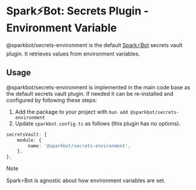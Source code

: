 # Spark⚡️Bot: Secrets Plugin - Environment Variable

@sparkbot/secrets-environment is the default [Spark⚡️Bot](https://github.com/SparkBotDev/SparkBot#readme) secrets vault plugin. It retrieves values from environment variables.

## Usage

@sparkbot/secrets-environment is implemented in the main code base as the default secrets vault plugin. If needed it can be re-installed and configured by following these steps:

1) Add the package to your project with `bun add @sparkbot/secrets-environment`
1) Update `sparkbot.config.ts` as follows (this plugin has no options).

```ts
secretsVault: {
    module: {
        name: '@sparkbot/secrets-environment',
    },
},
```

> [!NOTE]
> Spark⚡️Bot is agnostic about how environment variables are set.
